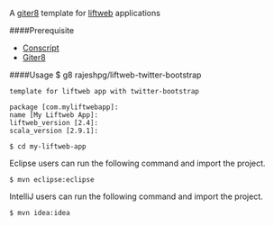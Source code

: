 A [giter8](http://github.com/n8han/giter8) template for [liftweb](http://liftweb.com) applications

####Prerequisite

- [Conscript](https://github.com/n8han/conscript) 
- [Giter8](https://github.com/n8han/giter8)

####Usage
    $ g8 rajeshpg/liftweb-twitter-bootstrap  

    template for liftweb app with twitter-bootstrap
    
    package [com.myliftwebapp]:
    name [My Liftweb App]:
    liftweb_version [2.4]:
    scala_version [2.9.1]:

    $ cd my-liftweb-app  

Eclipse users can run the following command and import the project.
    
    $ mvn eclipse:eclipse  
    
IntelliJ users can run the following command and import the project. 

    $ mvn idea:idea  

